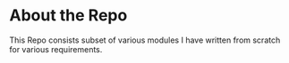 # About the Repo
This Repo consists subset of various modules I have written from scratch for various requirements. 
